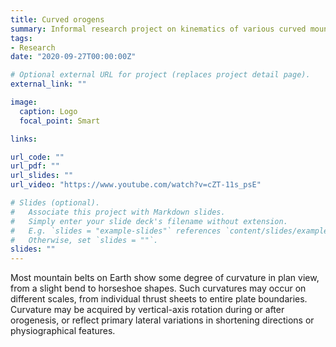 ```yaml
---
title: Curved orogens
summary: Informal research project on kinematics of various curved mountain belts
tags:
- Research
date: "2020-09-27T00:00:00Z"

# Optional external URL for project (replaces project detail page).
external_link: ""

image:
  caption: Logo
  focal_point: Smart

links:

url_code: ""
url_pdf: ""
url_slides: ""
url_video: "https://www.youtube.com/watch?v=cZT-11s_psE"

# Slides (optional).
#   Associate this project with Markdown slides.
#   Simply enter your slide deck's filename without extension.
#   E.g. `slides = "example-slides"` references `content/slides/example-slides.md`.
#   Otherwise, set `slides = ""`.
slides: ""
---
```


Most mountain belts on Earth show some degree of curvature in plan view, from a slight bend to horseshoe shapes. Such curvatures may
occur on different scales, from individual thrust sheets to entire plate boundaries. Curvature may be acquired by vertical-axis rotation during or after orogenesis, or reflect primary lateral variations in shortening directions or physiographical features.


